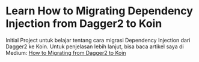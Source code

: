 # Learn How to Migrating Dependency Injection from Dagger2 to Koin

Initial Project untuk belajar tentang cara migrasi Dependency Injection dari Dagger2 ke Koin. Untuk penjelasan lebih lanjut, bisa baca artikel saya di Medium:  [How to Migrating from Dagger2 to Koin](https://link.medium.com/iZyqJQESuT)